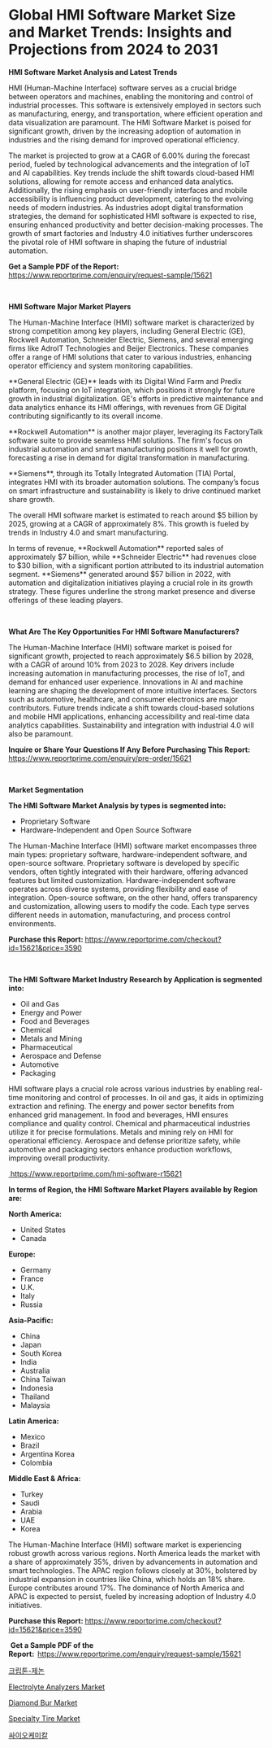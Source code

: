 <p><h1>Global HMI Software Market Size and Market Trends: Insights and Projections from 2024 to 2031</h1></p><p><strong>HMI Software Market Analysis and Latest Trends</strong></p>
<p><p>HMI (Human-Machine Interface) software serves as a crucial bridge between operators and machines, enabling the monitoring and control of industrial processes. This software is extensively employed in sectors such as manufacturing, energy, and transportation, where efficient operation and data visualization are paramount. The HMI Software Market is poised for significant growth, driven by the increasing adoption of automation in industries and the rising demand for improved operational efficiency.</p><p>The market is projected to grow at a CAGR of 6.00% during the forecast period, fueled by technological advancements and the integration of IoT and AI capabilities. Key trends include the shift towards cloud-based HMI solutions, allowing for remote access and enhanced data analytics. Additionally, the rising emphasis on user-friendly interfaces and mobile accessibility is influencing product development, catering to the evolving needs of modern industries. As industries adopt digital transformation strategies, the demand for sophisticated HMI software is expected to rise, ensuring enhanced productivity and better decision-making processes. The growth of smart factories and Industry 4.0 initiatives further underscores the pivotal role of HMI software in shaping the future of industrial automation.</p></p>
<p><strong>Get a Sample PDF of the Report:&nbsp;</strong> <a href="https://www.reportprime.com/enquiry/request-sample/15621">https://www.reportprime.com/enquiry/request-sample/15621</a></p>
<p>&nbsp;</p>
<p><strong>HMI Software Major Market Players</strong></p>
<p><p>The Human-Machine Interface (HMI) software market is characterized by strong competition among key players, including General Electric (GE), Rockwell Automation, Schneider Electric, Siemens, and several emerging firms like AdroIT Technologies and Beijer Electronics. These companies offer a range of HMI solutions that cater to various industries, enhancing operator efficiency and system monitoring capabilities.</p><p>**General Electric (GE)** leads with its Digital Wind Farm and Predix platform, focusing on IoT integration, which positions it strongly for future growth in industrial digitalization. GE's efforts in predictive maintenance and data analytics enhance its HMI offerings, with revenues from GE Digital contributing significantly to its overall income.</p><p>**Rockwell Automation** is another major player, leveraging its FactoryTalk software suite to provide seamless HMI solutions. The firm's focus on industrial automation and smart manufacturing positions it well for growth, forecasting a rise in demand for digital transformation in manufacturing.</p><p>**Siemens**, through its Totally Integrated Automation (TIA) Portal, integrates HMI with its broader automation solutions. The company’s focus on smart infrastructure and sustainability is likely to drive continued market share growth.</p><p>The overall HMI software market is estimated to reach around $5 billion by 2025, growing at a CAGR of approximately 8%. This growth is fueled by trends in Industry 4.0 and smart manufacturing.</p><p>In terms of revenue, **Rockwell Automation** reported sales of approximately $7 billion, while **Schneider Electric** had revenues close to $30 billion, with a significant portion attributed to its industrial automation segment. **Siemens** generated around $57 billion in 2022, with automation and digitalization initiatives playing a crucial role in its growth strategy. These figures underline the strong market presence and diverse offerings of these leading players.</p></p>
<p>&nbsp;</p>
<p><strong>What Are The Key Opportunities For HMI Software Manufacturers?</strong></p>
<p><p>The Human-Machine Interface (HMI) software market is poised for significant growth, projected to reach approximately $6.5 billion by 2028, with a CAGR of around 10% from 2023 to 2028. Key drivers include increasing automation in manufacturing processes, the rise of IoT, and demand for enhanced user experience. Innovations in AI and machine learning are shaping the development of more intuitive interfaces. Sectors such as automotive, healthcare, and consumer electronics are major contributors. Future trends indicate a shift towards cloud-based solutions and mobile HMI applications, enhancing accessibility and real-time data analytics capabilities. Sustainability and integration with industrial 4.0 will also be paramount.</p></p>
<p><strong>Inquire or Share Your Questions If Any Before Purchasing This Report:</strong> <a href="https://www.reportprime.com/enquiry/pre-order/15621">https://www.reportprime.com/enquiry/pre-order/15621</a></p>
<p>&nbsp;</p>
<p><strong>Market Segmentation</strong></p>
<p><strong>The HMI Software Market Analysis by types is segmented into:</strong></p>
<p><ul><li>Proprietary Software</li><li>Hardware-Independent and Open Source Software</li></ul></p>
<p><p>The Human-Machine Interface (HMI) software market encompasses three main types: proprietary software, hardware-independent software, and open-source software. Proprietary software is developed by specific vendors, often tightly integrated with their hardware, offering advanced features but limited customization. Hardware-independent software operates across diverse systems, providing flexibility and ease of integration. Open-source software, on the other hand, offers transparency and customization, allowing users to modify the code. Each type serves different needs in automation, manufacturing, and process control environments.</p></p>
<p><strong>Purchase this Report:&nbsp;</strong><a href="https://www.reportprime.com/checkout?id=15621&price=3590">https://www.reportprime.com/checkout?id=15621&price=3590</a></p>
<p>&nbsp;</p>
<p><strong>The HMI Software Market Industry Research by Application is segmented into:</strong></p>
<p><ul><li>Oil and Gas</li><li>Energy and Power</li><li>Food and Beverages</li><li>Chemical</li><li>Metals and Mining</li><li>Pharmaceutical</li><li>Aerospace and Defense</li><li>Automotive</li><li>Packaging</li></ul></p>
<p><p>HMI software plays a crucial role across various industries by enabling real-time monitoring and control of processes. In oil and gas, it aids in optimizing extraction and refining. The energy and power sector benefits from enhanced grid management. In food and beverages, HMI ensures compliance and quality control. Chemical and pharmaceutical industries utilize it for precise formulations. Metals and mining rely on HMI for operational efficiency. Aerospace and defense prioritize safety, while automotive and packaging sectors enhance production workflows, improving overall productivity.</p></p>
<p><a href="https://www.reportprime.com/hmi-software-r15621">&nbsp;https://www.reportprime.com/hmi-software-r15621</a></p>
<p><strong>In terms of Region, the HMI Software Market Players available by Region are:</strong></p>
<p>
    <p> <strong> North America: </strong>
        <ul>
            <li>United States</li>
            <li>Canada</li>
        </ul>
        </p> 
    <p> <strong> Europe: </strong>
        <ul>
            <li>Germany</li>
            <li>France</li>
            <li>U.K.</li>
            <li>Italy</li>
            <li>Russia</li>
        </ul>
        </p> 
    <p> <strong> Asia-Pacific: </strong>
        <ul>
            <li>China</li>
            <li>Japan</li>
            <li>South Korea</li>
            <li>India</li>
            <li>Australia</li>
            <li>China Taiwan</li>
            <li>Indonesia</li>
            <li>Thailand</li>
            <li>Malaysia</li>
        </ul>
        </p> 
    <p> <strong> Latin America: </strong>
        <ul>
            <li>Mexico</li>
            <li>Brazil</li>
            <li>Argentina Korea</li>
            <li>Colombia</li>
        </ul>
        </p> 
    <p> <strong> Middle East & Africa: </strong>
        <ul>
            <li>Turkey</li>
            <li>Saudi</li>
            <li>Arabia</li>
            <li>UAE</li>
            <li>Korea</li>
        </ul>
    </p>
    </p>
<p><p>The Human-Machine Interface (HMI) software market is experiencing robust growth across various regions. North America leads the market with a share of approximately 35%, driven by advancements in automation and smart technologies. The APAC region follows closely at 30%, bolstered by industrial expansion in countries like China, which holds an 18% share. Europe contributes around 17%. The dominance of North America and APAC is expected to persist, fueled by increasing adoption of Industry 4.0 initiatives.</p></p>
<p><strong>Purchase this Report: </strong><a href="https://www.reportprime.com/checkout?id=15621&price=3590">https://www.reportprime.com/checkout?id=15621&price=3590</a></p>
<p>&nbsp;<strong>Get a Sample PDF of the Report:&nbsp;&nbsp;</strong><a href="https://www.reportprime.com/enquiry/request-sample/15621">https://www.reportprime.com/enquiry/request-sample/15621</a></p>
<p><strong></strong></p>
<p><p><a href="https://medium.com/@robertojones8678/krypton-xenon-market-%EC%9D%98-%EA%B8%80%EB%A1%9C%EB%B2%8C-%EC%8B%9C%EC%9E%A5-%EA%B0%9C%EC%9A%94%EB%8A%94-%EC%A0%84-%EC%84%B8%EA%B3%84-%EB%B0%8F-%EC%A3%BC%EC%9A%94-%EC%8B%9C%EC%9E%A5%EC%9D%98-%EC%82%B0%EC%97%85%EC%97%90-%EC%98%81%ED%96%A5%EC%9D%84-%EB%AF%B8%EC%B9%98%EB%8A%94-%EC%A3%BC%EC%9A%94-%ED%8A%B8%EB%A0%8C%EB%93%9C%EC%97%90-%EB%8C%80%ED%95%9C-%EB%8F%85%ED%8A%B9%ED%95%9C-%EA%B4%80%EC%A0%90%EC%9D%84-%EC%A0%9C%EA%B3%B5%ED%95%A9%EB%8B%88%EB%8B%A4-db45688d01a8">크립톤-제논</a></p><p><a href="https://www.linkedin.com/pulse/electrolyte-analyzers-market-research-report-includes-d3loe?trackingId=KLs6%2BtO0SleeSkC1k5xmXA%3D%3D">Electrolyte Analyzers Market</a></p><p><a href="https://www.linkedin.com/pulse/unlocking-growth-potential-market-strategic-analysis-diamond-ugmle?trackingId=FWDl%2FyDPRYqkda5E6IAQig%3D%3D">Diamond Bur Market</a></p><p><a href="https://issuu.com/reportprime-2/docs/specialty-tire-market-size-2030.ppt_308a22f38307a9">Specialty Tire Market</a></p><p><a href="https://medium.com/@robertojones8678/%ED%8B%B0%EC%98%A4%ED%99%94%ED%95%99-%EC%8B%9C%EC%9E%A5-%ED%98%81%EB%AA%85-2024-2031-%EB%8B%A4%EC%9D%8C-10%EB%85%84%EC%9D%84-%ED%98%95%EC%84%B1%ED%95%98%EB%8A%94-%EC%8B%9C%EC%9E%A5-%EB%8F%99%ED%96%A5-8d1cdddb820d">싸이오케미칼</a></p></p>